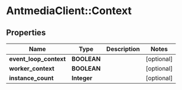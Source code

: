 # AntmediaClient::Context

## Properties
Name | Type | Description | Notes
------------ | ------------- | ------------- | -------------
**event_loop_context** | **BOOLEAN** |  | [optional] 
**worker_context** | **BOOLEAN** |  | [optional] 
**instance_count** | **Integer** |  | [optional] 


